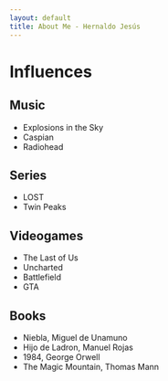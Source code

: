 ```yaml
---
layout: default
title: About Me - Hernaldo Jesús
---
```

# Influences

## Music
- Explosions in the Sky
- Caspian
- Radiohead

## Series
- LOST
- Twin Peaks

## Videogames
- The Last of Us
- Uncharted
- Battlefield
- GTA

## Books
- Niebla, Miguel de Unamuno
- Hijo de Ladron, Manuel Rojas
- 1984, George Orwell
- The Magic Mountain, Thomas Mann
